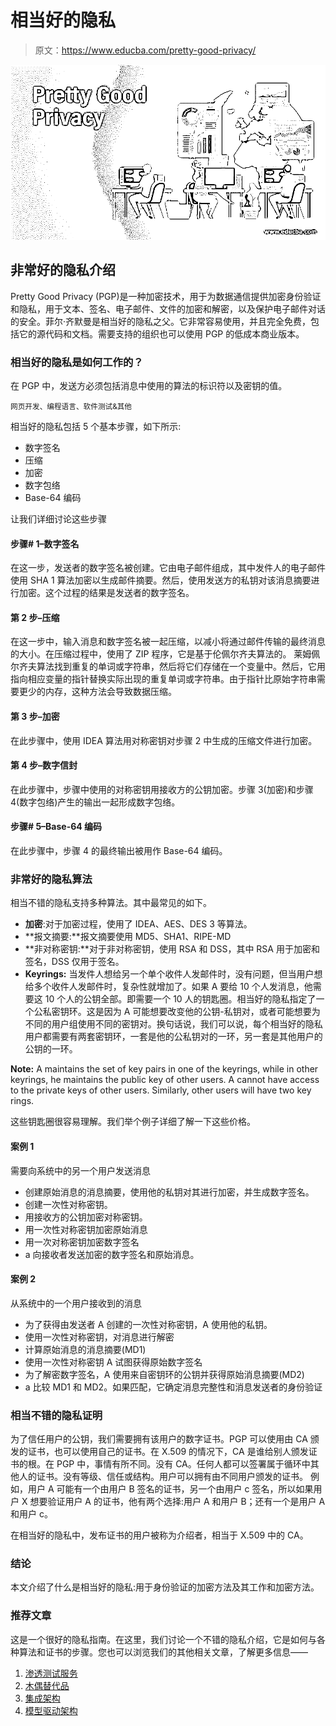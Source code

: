 # 相当好的隐私

> 原文：<https://www.educba.com/pretty-good-privacy/>

![Pretty Good Privacy](img/e9263960e5768e2e7ef0dea6114b2d74.png)



## 非常好的隐私介绍

Pretty Good Privacy (PGP)是一种加密技术，用于为数据通信提供加密身份验证和隐私，用于文本、签名、电子邮件、文件的加密和解密，以及保护电子邮件对话的安全。菲尔·齐默曼是相当好的隐私之父。它非常容易使用，并且完全免费，包括它的源代码和文档。需要支持的组织也可以使用 PGP 的低成本商业版本。

### 相当好的隐私是如何工作的？

在 PGP 中，发送方必须包括消息中使用的算法的标识符以及密钥的值。

<small>网页开发、编程语言、软件测试&其他</small>

相当好的隐私包括 5 个基本步骤，如下所示:

*   数字签名
*   压缩
*   加密
*   数字包络
*   Base-64 编码

让我们详细讨论这些步骤

#### 步骤# 1–数字签名

在这一步，发送者的数字签名被创建。它由电子邮件组成，其中发件人的电子邮件使用 SHA 1 算法加密以生成邮件摘要。然后，使用发送方的私钥对该消息摘要进行加密。这个过程的结果是发送者的数字签名。

#### 第 2 步–压缩

在这一步中，输入消息和数字签名被一起压缩，以减小将通过邮件传输的最终消息的大小。在压缩过程中，使用了 ZIP 程序，它是基于伦佩尔齐夫算法的。
莱姆佩尔齐夫算法找到重复的单词或字符串，然后将它们存储在一个变量中。然后，它用指向相应变量的指针替换实际出现的重复单词或字符串。由于指针比原始字符串需要更少的内存，这种方法会导致数据压缩。

#### 第 3 步–加密

在此步骤中，使用 IDEA 算法用对称密钥对步骤 2 中生成的压缩文件进行加密。

#### 第 4 步–数字信封

在此步骤中，步骤中使用的对称密钥用接收方的公钥加密。步骤 3(加密)和步骤 4(数字包络)产生的输出一起形成数字包络。

#### 步骤# 5–Base-64 编码

在此步骤中，步骤 4 的最终输出被用作 Base-64 编码。

### 非常好的隐私算法

相当不错的隐私支持多种算法。其中最常见的如下。

*   **加密**:对于加密过程，使用了 IDEA、AES、DES 3 等算法。
*   **报文摘要:**报文摘要使用 MD5、SHA1、RIPE-MD
*   **非对称密钥:**对于非对称密钥，使用 RSA 和 DSS，其中 RSA 用于加密和签名，DSS 仅用于签名。
*   **Keyrings:** 当发件人想给另一个单个收件人发邮件时，没有问题，但当用户想给多个收件人发邮件时，复杂性就增加了。如果 A 要给 10 个人发消息，他需要这 10 个人的公钥全部。即需要一个 10 人的钥匙圈。相当好的隐私指定了一个公私密钥环。这是因为 A 可能想要改变他的公钥-私钥对，或者可能想要为不同的用户组使用不同的密钥对。换句话说，我们可以说，每个相当好的隐私用户都需要有两套密钥环，一套是他的公私钥对的一环，另一套是其他用户的公钥的一环。

**Note:** A maintains the set of key pairs in one of the keyrings, while in other keyrings, he maintains the public key of other users. A cannot have access to the private keys of other users. Similarly, other users will have two key rings.

这些钥匙圈很容易理解。我们举个例子详细了解一下这些价格。

#### 案例 1

需要向系统中的另一个用户发送消息

*   创建原始消息的消息摘要，使用他的私钥对其进行加密，并生成数字签名。
*   创建一次性对称密钥。
*   用接收方的公钥加密对称密钥。
*   用一次性对称密钥加密原始消息
*   用一次对称密钥加密数字签名
*   a 向接收者发送加密的数字签名和原始消息。

#### 案例 2

从系统中的一个用户接收到的消息

*   为了获得由发送者 A 创建的一次性对称密钥，A 使用他的私钥。
*   使用一次性对称密钥，对消息进行解密
*   计算原始消息的消息摘要(MD1)
*   使用一次性对称密钥 A 试图获得原始数字签名
*   为了解密数字签名，A 使用来自密钥环的公钥并获得原始消息摘要(MD2)
*   a 比较 MD1 和 MD2。如果匹配，它确定消息完整性和消息发送者的身份验证

### 相当不错的隐私证明

为了信任用户的公钥，我们需要拥有该用户的数字证书。PGP 可以使用由 CA 颁发的证书，也可以使用自己的证书。在 X.509 的情况下，CA 是谁给别人颁发证书的根。在 PGP 中，事情有所不同。没有 CA。任何人都可以签署属于循环中其他人的证书。没有等级、信任或结构。用户可以拥有由不同用户颁发的证书。
例如，用户 A 可能有一个由用户 B 签名的证书，另一个由用户 c 签名，所以如果用户 X 想要验证用户 A 的证书，他有两个选择:用户 A 和用户 B；还有一个是用户 A 和用户 c。

在相当好的隐私中，发布证书的用户被称为介绍者，相当于 X.509 中的 CA。

### 结论

本文介绍了什么是相当好的隐私:用于身份验证的加密方法及其工作和加密方法。

### 推荐文章

这是一个很好的隐私指南。在这里，我们讨论一个不错的隐私介绍，它是如何与各种算法和证书的步骤。您也可以浏览我们的其他相关文章，了解更多信息——

1.  [渗透测试服务](https://www.educba.com/penetration-testing-services/)
2.  [木偶替代品](https://www.educba.com/puppet-alternatives/)
3.  [集成架构](https://www.educba.com/integration-architecture/)
4.  [模型驱动架构](https://www.educba.com/model-driven-architecture/)






